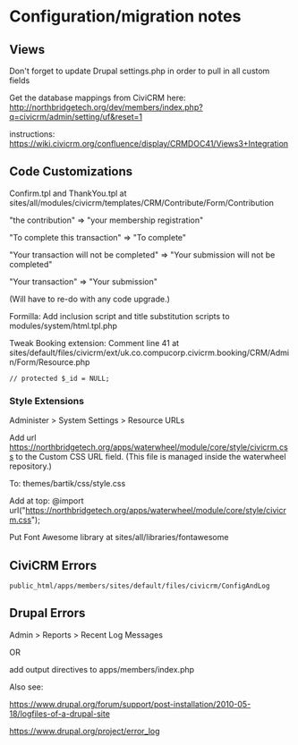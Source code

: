 # Configuration/migration notes

## Views
Don't forget to update Drupal settings.php in order to pull in all custom fields

Get the database mappings from CiviCRM here: http://northbridgetech.org/dev/members/index.php?q=civicrm/admin/setting/uf&reset=1

instructions: https://wiki.civicrm.org/confluence/display/CRMDOC41/Views3+Integration

## Code Customizations
Confirm.tpl and ThankYou.tpl at  
sites/all/modules/civicrm/templates/CRM/Contribute/Form/Contribution

"the contribution" => "your membership registration"

"To complete this transaction" => "To complete"

"Your transaction will not be completed" => "Your submission will not be completed"

"Your transaction" => "Your submission"

(Will have to re-do with any code upgrade.)

Formilla: Add inclusion script and title substitution scripts to modules/system/html.tpl.php

Tweak Booking extension: Comment line 41 at sites/default/files/civicrm/ext/uk.co.compucorp.civicrm.booking/CRM/Admin/Form/Resource.php 

`// protected $_id = NULL;`


### Style Extensions

Administer > System Settings > Resource URLs

Add url https://northbridgetech.org/apps/waterwheel/module/core/style/civicrm.css to the Custom CSS URL field. (This file is managed inside the waterwheel repository.)

To: themes/bartik/css/style.css

Add at top: @import url("https://northbridgetech.org/apps/waterwheel/module/core/style/civicrm.css");

Put Font Awesome library at sites/all/libraries/fontawesome

## CiviCRM Errors

`public_html/apps/members/sites/default/files/civicrm/ConfigAndLog`

## Drupal Errors

Admin > Reports > Recent Log Messages

OR

add output directives to apps/members/index.php

Also see:

https://www.drupal.org/forum/support/post-installation/2010-05-18/logfiles-of-a-drupal-site

https://www.drupal.org/project/error_log

